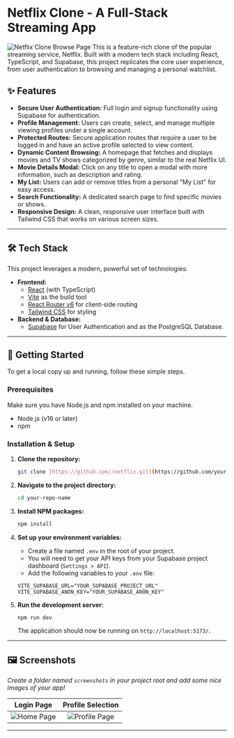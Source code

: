 # Netflix Clone - A Full-Stack Streaming App

![Netflix Clone Browse Page](./screenshots/browse-page.png) This is a feature-rich clone of the popular streaming service, Netflix. Built with a modern tech stack including React, TypeScript, and Supabase, this project replicates the core user experience, from user authentication to browsing and managing a personal watchlist.



## ✨ Features

* **Secure User Authentication:** Full login and signup functionality using Supabase for authentication.
* **Profile Management:** Users can create, select, and manage multiple viewing profiles under a single account.
* **Protected Routes:** Secure application routes that require a user to be logged in and have an active profile selected to view content.
* **Dynamic Content Browsing:** A homepage that fetches and displays movies and TV shows categorized by genre, similar to the real Netflix UI.
* **Movie Details Modal:** Click on any title to open a modal with more information, such as description and rating.
* **My List:** Users can add or remove titles from a personal "My List" for easy access.
* **Search Functionality:** A dedicated search page to find specific movies or shows.
* **Responsive Design:** A clean, responsive user interface built with Tailwind CSS that works on various screen sizes.

---

## 🛠️ Tech Stack

This project leverages a modern, powerful set of technologies:

* **Frontend:**
    * [React](https://reactjs.org/) (with TypeScript)
    * [Vite](https://vitejs.dev/) as the build tool
    * [React Router v6](https://reactrouter.com/) for client-side routing
    * [Tailwind CSS](https://tailwindcss.com/) for styling
* **Backend & Database:**
    * [Supabase](https://supabase.io/) for User Authentication and as the PostgreSQL Database.

---

## 🚀 Getting Started

To get a local copy up and running, follow these simple steps.

### Prerequisites

Make sure you have Node.js and npm installed on your machine.
* Node.js (v16 or later)
* npm

### Installation & Setup

1.  **Clone the repository:**
    ```sh
    git clone [https://github.com//netflix.git](https://github.com/your-username/your-repo-name.git)
    ```

2.  **Navigate to the project directory:**
    ```sh
    cd your-repo-name
    ```

3.  **Install NPM packages:**
    ```sh
    npm install
    ```

4.  **Set up your environment variables:**
    * Create a file named `.env` in the root of your project.
    * You will need to get your API keys from your Supabase project dashboard (`Settings > API`).
    * Add the following variables to your `.env` file:

    ```
    VITE_SUPABASE_URL="YOUR_SUPABASE_PROJECT_URL"
    VITE_SUPABASE_ANON_KEY="YOUR_SUPABASE_ANON_KEY"
    ```

5.  **Run the development server:**
    ```sh
    npm run dev
    ```
    The application should now be running on `http://localhost:5173/`.

---

## 🖼️ Screenshots

*Create a folder named `screenshots` in your project root and add some nice images of your app!*

| Login Page | Profile Selection |
| :---: | :---: |
| ![Home Page](./screenshots/login-page.png) | ![Profile Page](./screenshots/profiles-page.png) |

---
